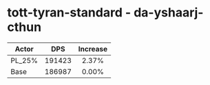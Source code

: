 # tott-tyran-standard - da-yshaarj-cthun
| Actor | DPS | Increase |
|---|:---:|:---:|
|PL_25%|191423|2.37%|
|Base|186987|0.00%|
